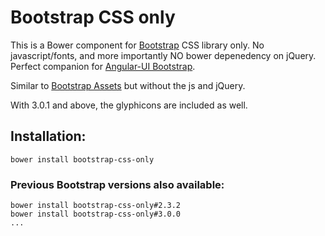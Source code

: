 # Bootstrap CSS only


This is a Bower component for [Bootstrap](http://getbootstrap.com/) CSS library only. No javascript/fonts, and more importantly NO bower depenedency on jQuery. Perfect companion for [Angular-UI Bootstrap](https://github.com/angular-ui/bootstrap-bower).

Similar to [Bootstrap Assets](https://github.com/srigi/html-bootstrap-assets) but without the js and jQuery.

With 3.0.1 and above, the glyphicons are included as well.

## Installation:

`bower install bootstrap-css-only`


### Previous Bootstrap versions also available:

```
bower install bootstrap-css-only#2.3.2
bower install bootstrap-css-only#3.0.0
...
```
